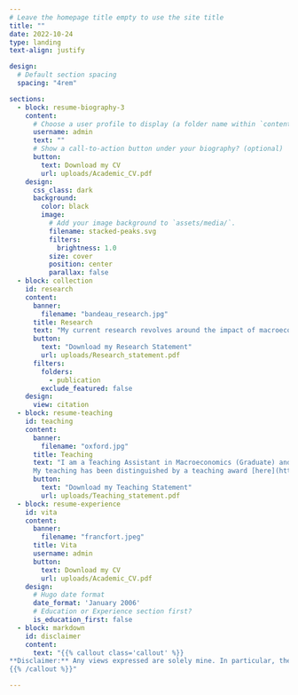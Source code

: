 ```yaml
---
# Leave the homepage title empty to use the site title
title: ""
date: 2022-10-24
type: landing
text-align: justify

design:
  # Default section spacing
  spacing: "4rem"

sections:
  - block: resume-biography-3
    content:
      # Choose a user profile to display (a folder name within `content/authors/`)
      username: admin
      text: ""
      # Show a call-to-action button under your biography? (optional)
      button:
        text: Download my CV
        url: uploads/Academic_CV.pdf
    design:
      css_class: dark
      background:
        color: black
        image:
          # Add your image background to `assets/media/`.
          filename: stacked-peaks.svg
          filters:
            brightness: 1.0
          size: cover
          position: center
          parallax: false
  - block: collection
    id: research
    content:
      banner:
        filename: "bandeau_research.jpg"
      title: Research
      text: "My current research revolves around the impact of macroeconomic shocks on asset prices and, conversely, how asset prices reflect expectations of macroeconomic variables, accounting for financial market microstructure frictions."
      button:
        text: "Download my Research Statement"
        url: uploads/Research_statement.pdf
      filters:
        folders:
          - publication
        exclude_featured: false
    design:
      view: citation
  - block: resume-teaching
    id: teaching
    content:
      banner:
        filename: "oxford.jpg"
      title: Teaching
      text: "I am a Teaching Assistant in Macroeconomics (Graduate) and Finance (Undergraduate) for the Department of Economics and the Saïd Business School at the University of Oxford. During my classes, I have had the opportunity to deeply engage with students and contribute to their academic and personal development. My commitment to teaching is centered around inclusivity, a dual approach combining mathematical rigor and intuitive understanding, and providing students with additional resources and career guidance.
      My teaching has been distinguished by a teaching award [here](https://www.economics.ox.ac.uk/article/departmental-award-for-excellence-in-graduate-teaching).""
      button:
        text: "Download my Teaching Statement"
        url: uploads/Teaching_statement.pdf
  - block: resume-experience
    id: vita
    content:
      banner:
        filename: "francfort.jpeg"
      title: Vita
      username: admin
      button:
        text: Download my CV
        url: uploads/Academic_CV.pdf
    design:
      # Hugo date format
      date_format: 'January 2006'
      # Education or Experience section first?
      is_education_first: false
  - block: markdown
    id: disclaimer
    content:
      text: "{{% callout class='callout' %}}
**Disclaimer:** Any views expressed are solely mine. In particular, these views should therefore not be reported as representing the views of the Bank of England or members of the Monetary Policy Committee, Financial Policy Committee, or Prudential Regulation Committee.
{{% /callout %}}"

---
```


